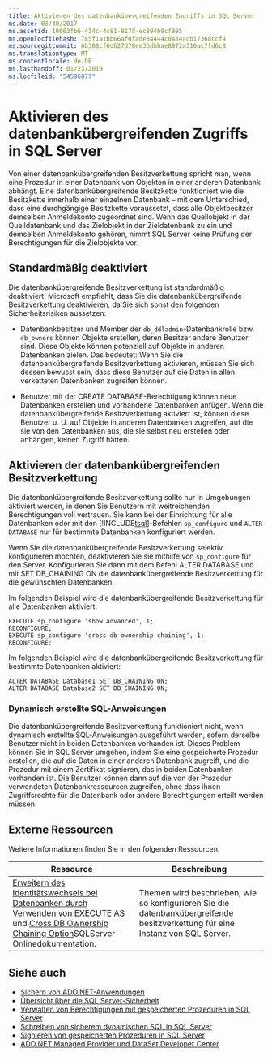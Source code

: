 ```yaml
---
title: Aktivieren des datenbankübergreifenden Zugriffs in SQL Server
ms.date: 03/30/2017
ms.assetid: 10663fb6-434c-4c81-8178-ec894b9cf895
ms.openlocfilehash: 785f1a1bb66af0fade84444c0484acb17368ccf4
ms.sourcegitcommit: 6b308cf6d627d78ee36dbbae8972a310ac7fd6c8
ms.translationtype: MT
ms.contentlocale: de-DE
ms.lasthandoff: 01/23/2019
ms.locfileid: "54596877"
---
```

# <a name="enabling-cross-database-access-in-sql-server"></a>Aktivieren des datenbankübergreifenden Zugriffs in SQL Server
Von einer datenbankübergreifenden Besitzverkettung spricht man, wenn eine Prozedur in einer Datenbank von Objekten in einer anderen Datenbank abhängt. Eine datenbankübergreifende Besitzkette funktioniert wie die Besitzkette innerhalb einer einzelnen Datenbank – mit dem Unterschied, dass eine durchgängige Besitzkette voraussetzt, dass alle Objektbesitzer demselben Anmeldekonto zugeordnet sind. Wenn das Quellobjekt in der Quelldatenbank und das Zielobjekt in der Zieldatenbank zu ein und demselben Anmeldekonto gehören, nimmt SQL Server keine Prüfung der Berechtigungen für die Zielobjekte vor.  
  
## <a name="off-by-default"></a>Standardmäßig deaktiviert  
 Die datenbankübergreifende Besitzverkettung ist standardmäßig deaktiviert. Microsoft empfiehlt, dass Sie die datenbankübergreifende Besitzverkettung deaktivieren, da Sie sich sonst den folgenden Sicherheitsrisiken aussetzen:  
  
-   Datenbankbesitzer und Member der `db_ddladmin`-Datenbankrolle bzw. `db_owners` können Objekte erstellen, deren Besitzer andere Benutzer sind. Diese Objekte können potenziell auf Objekte in anderen Datenbanken zielen. Das bedeutet: Wenn Sie die datenbankübergreifende Besitzverkettung aktivieren, müssen Sie sich dessen bewusst sein, dass diese Benutzer auf die Daten in allen verketteten Datenbanken zugreifen können.  
  
-   Benutzer mit der CREATE DATABASE-Berechtigung können neue Datenbanken erstellen und vorhandene Datenbanken anfügen. Wenn die datenbankübergreifende Besitzverkettung aktiviert ist, können diese Benutzer u. U. auf Objekte in anderen Datenbanken zugreifen, auf die sie von den Datenbanken aus, die sie selbst neu erstellen oder anhängen, keinen Zugriff hätten.  
  
## <a name="enabling-cross-database-ownership-chaining"></a>Aktivieren der datenbankübergreifenden Besitzverkettung  
 Die datenbankübergreifende Besitzverkettung sollte nur in Umgebungen aktiviert werden, in denen Sie Benutzern mit weitreichenden Berechtigungen voll vertrauen. Sie kann bei der Einrichtung für alle Datenbanken oder mit den [!INCLUDE[tsql](../../../../../includes/tsql-md.md)]-Befehlen `sp_configure` und `ALTER DATABASE` nur für bestimmte Datenbanken konfiguriert werden.  
  
 Wenn Sie die datenbankübergreifende Besitzverkettung selektiv konfigurieren möchten, deaktivieren Sie sie mithilfe von `sp_configure` für den Server. Konfigurieren Sie dann mit dem Befehl ALTER DATABASE und mit SET DB_CHAINING ON die datenbankübergreifende Besitzverkettung für die gewünschten Datenbanken.  
  
 Im folgenden Beispiel wird die datenbankübergreifende Besitzverkettung für alle Datenbanken aktiviert:  
  
```  
EXECUTE sp_configure 'show advanced', 1;  
RECONFIGURE;  
EXECUTE sp_configure 'cross db ownership chaining', 1;  
RECONFIGURE;  
```  
  
 Im folgenden Beispiel wird die datenbankübergreifende Besitzverkettung für bestimmte Datenbanken aktiviert:  
  
```  
ALTER DATABASE Database1 SET DB_CHAINING ON;  
ALTER DATABASE Database2 SET DB_CHAINING ON;  
```  
  
### <a name="dynamic-sql"></a>Dynamisch erstellte SQL-Anweisungen  
 Die datenbankübergreifende Besitzverkettung funktioniert nicht, wenn dynamisch erstellte SQL-Anweisungen ausgeführt werden, sofern derselbe Benutzer nicht in beiden Datenbanken vorhanden ist. Dieses Problem können Sie in SQL Server umgehen, indem Sie eine gespeicherte Prozedur erstellen, die auf die Daten in einer anderen Datenbank zugreift, und die Prozedur mit einem Zertifikat signieren, das in beiden Datenbanken vorhanden ist. Die Benutzer können dann auf die von der Prozedur verwendeten Datenbankressourcen zugreifen, ohne dass ihnen Zugriffsrechte für die Datenbank oder andere Berechtigungen erteilt werden müssen.  
  
## <a name="external-resources"></a>Externe Ressourcen  
 Weitere Informationen finden Sie in den folgenden Ressourcen.  
  
|Ressource|Beschreibung|  
|--------------|-----------------|  
|[Erweitern des Identitätswechsels bei Datenbanken durch Verwenden von EXECUTE AS](https://msdn.microsoft.com/library/ms188304\(SQL.105\).aspx) und [Cross DB Ownership Chaining Option](/sql/database-engine/configure-windows/cross-db-ownership-chaining-server-configuration-option)SQLServer-Onlinedokumentation.|Themen wird beschrieben, wie so konfigurieren Sie die datenbankübergreifende besitzverkettung für eine Instanz von SQL Server.|  
  
## <a name="see-also"></a>Siehe auch
- [Sichern von ADO.NET-Anwendungen](../../../../../docs/framework/data/adonet/securing-ado-net-applications.md)
- [Übersicht über die SQL Server-Sicherheit](../../../../../docs/framework/data/adonet/sql/overview-of-sql-server-security.md)
- [Verwalten von Berechtigungen mit gespeicherten Prozeduren in SQL Server](../../../../../docs/framework/data/adonet/sql/managing-permissions-with-stored-procedures-in-sql-server.md)
- [Schreiben von sicherem dynamischen SQL in SQL Server](../../../../../docs/framework/data/adonet/sql/writing-secure-dynamic-sql-in-sql-server.md)
- [Signieren von gespeicherten Prozeduren in SQL Server](../../../../../docs/framework/data/adonet/sql/signing-stored-procedures-in-sql-server.md)
- [ADO.NET Managed Provider und DataSet Developer Center](https://go.microsoft.com/fwlink/?LinkId=217917)
